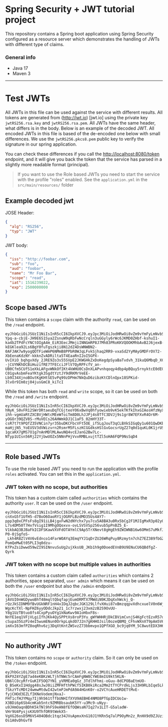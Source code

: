 # Spring Security + JWT tutorial project
This repository contains a Spring boot application using Spring Security configured as a resource server which 
demonstrates the handling of JWTs with different type of claims.

### General info

- Java 17
- Maven 3

---

# Test JWTs
All JWTs in this file can be used against the service with different results. All tokens are generated from 
(http://jwt.io) [jwt.io] using the private key `jwtRS256.rsa.key` and `jwtRS256.rsa.pem`. All JWTs have the same 
header, what differs is in the body. Below is an example of the decoded JWT. All encoded JWTs in this file is based of 
the de-encoded one below with small differences. We use the `jwtRS256.pkcs8.pem` public key to verify the signature in
our spring application.

You can check these differences if you call the [http://localhost:8080/token](http://localhost:8080/token) endpoint,
and it will give you back the token that the service has parsed in a slightly more readable format (principal).

> If you want to use the Role based JWTs you need to start the service with the profile "roles" enabled. See the
> `application.yml` in the `src/main/resources/` folder

## Example decoded jwt

JOSE Header:
```json
{
  "alg": "RS256",
  "typ": "JWT"
}
```
JWT body:
```json
{
  "iss": "http://foobar.com",
  "sub": "foo",
  "aud": "foobar",
  "name": "Mr Foo Bar",
  "scope": "read",
  "iat": 1516239022,
  "exp": 2500000000
}
```

## Scope based JWTs
This token contains a `scope` claim with the authority `read`, can be used on the `/read` endpoint.
```
eyJhbGciOiJSUzI1NiIsInR5cCI6IkpXVCJ9.eyJpc3MiOiJodHRwOi8vZm9vYmFyLmNvbSIsInN1YiI6ImZvbyIsImF1ZCI6ImZvb2JhciIsIm5hbWUiOiJNciBGb28gQmFyIiwic2NvcGUiOiJyZWFkIiwiaWF0IjoxNTE2MjM5MDIyLCJleHAiOjI1MDAwMDAwMDB9.Oz2NDpN5-Ypq-a-cbjE-JH9E6S1Sya2ZsnuW9qRbFwNcCrqln3uGGyly6rWc6JKMD0ZHbf-kshuI1-ka4b2TPdFcYNCtOIgA4m_EiR3EecJMmjiINNGmRP8J7Mh83PRoKKVQOOKMhbAvB2J6jexB-kEGKlea92Ls6BgY0fuTgszkji8N12dZ4DsWNWBN2-0AFJAK7w9yogQOTFieWmP6NMmB8PPbR0WJqLFvkSjhaq2RR9-vxaSd2YyMAyGMDFrOV72-XbEenaKdzNY-kkknZvADRilta5T4EaaRnI2oI5GPX-UvIXiO_bqhgvXdy_2JRE9Zo3s55SVpE2JKWGHkZxDoKegdpSyaBaTvdvh_31kuQ6MbqD_XCemaUfXRCQlerNqk6OekG_aZWptd--jCUYNKhDCBiHuzifRE7TFECciJFlV7QyRPFcfV_an-UB0Cfm5CUfS1eXkLAFgvWNkOfIKt4kWHU0CsDnXLAPvnhqoqy4dbp4pBQuy5rnyktcE0dEGagwzGxccY1tAbuvvmikQU6axo7oid9Emu7kwll30yhE-C01gvAsbmFeaYKtgk3SgdtYztJY9dRKMrVeEE-Lb9I34XjnoBOutKgKHtSE5vPq99zDPHm7NkQuD6zibzKtCDlnQpx18SPKid-3lvOr9Im0zj04jusGmC8_kiTcI
```

While this token has both `read` and `write` scope, so it can be used on both the `/read` and `/write` endpoint.
```
eyJhbGciOiJSUzI1NiIsInR5cCI6IkpXVCJ9.eyJpc3MiOiJodHRwOi8vZm9vYmFyLmNvbSIsInN1YiI6ImZvbyIsImF1ZCI6ImZvb2JhciIsIm5hbWUiOiJNciBGb28gQmFyIiwic2NvcGUiOiJyZWFkIHdyaXRlIiwiaWF0IjoxNTE2MjM5MDIyLCJleHAiOjI1MDAwMDAwMDB9.QOBDxzjN16cgKBhf7nWk4DRs1vDnajYnVMijlwfJ_b8f7_gRJa5z3N-hNyK_S0vFR12SWrDRtaeuDqTCGjteoYO6xBwVq0hfyowieb9vK5ekTKfkIhxGIAosHfzNyXBguaYLCPo-ihh-vgmUaRtZXCBVjHWtcMEeWfoiTm8D0LhJJPj4s0TfC3DVJj9s1gr8W7EFXvR4Or6M-yOGOr39QZV8S-rMuVECs26AHWmkDJ1C1aF5_02mHY33T-csR7t7t9PQfZ35VNCin7yr35buDKCFbcVFt5OE_if5LqJouT3qCLBXkSIGqQy1u601QwDKbQS9dXfnvAjp7VvHibe9n89QJtJ526OY5EpnaW4QrfXfKFzF1oxfTtCNxn2qbi2bHB2YBT4AUkxVD3B5tjMjhkpwwweETa_VjrQvM7BJlz3VEl1d2V99C50p1s_HfTCxkwLaDK6JFRgaHSpIY63bb41p8_VgQlDO-maHjjN5_YoEUSV3dVWizvrn2RsmrM5FLszKCGGdksHSlGvGocsrUgZ27q0d1quKL0K1jrUSrUFV89QnHkspifqAUJqRjO4UO1qJ-1gcaKX7gMS7O1g7nAnMDlMLAwuNQ4vcEJanG2Bw7Lc-NTyp1UIsn56Rj22YjbwUOZx5NNnPHjVvxRMBLxujtTZl5oHA6FQP9NsSqD4
```

---

## Role based JWTs
To use the role based JWT you need to run the application with the profile `roles` activated. You can set this in
the `application.yml`.

### JWT token with no scope, but authorities
This token has a custom claim called `authorities` which contains the authority `user`. It can be used on the
`/user` endpoint.
```
eyJhbGciOiJSUzI1NiIsInR5cCI6IkpXVCJ9.eyJpc3MiOiJodHRwOi8vZm9vYmFyLmNvbSIsInN1YiI6ImZvbyIsImF1ZCI6ImZvb2JhciIsIm5hbWUiOiJNciBGb28gQmFyIiwiYXV0aG9yaXRpZXMiOiJ1c2VyIiwiaWF0IjoxNTE2MjM5MDIyLCJleHAiOjI1MDAwMDAwMDB9.B_jALTJmN3_dDMvYzoFsvFfgm-cnXxG5f1UfH5-d7BoO6OaoRY1jOGRFLBzdMO35Us4AY7-ppp3q0xCPFsFs8gI91iLB4jgxFwN2dNYchx7yu7cu5A8BA3u0Rx5bCg2F1MJIgMxR3p02yQy3x20F_VR_s5EdBQLvGGxzfxsxjBEmX2c_m-L7s4DM50T7HxfVsig1I9MhgOQoxvx-ovLSVSVSp256vub5pPnBZ5_E-V1kbAQ3BJBaFkICDFSKawVXVFdOTAYmlC9Ap5TrXNevt8gHgEh9ZWIWNB16w6OMmS7uMkfJOb0a-P0-0jSgfoS-_Lkh4R8ZlV4V6vEdnco14FarWOAYq3EmqYYJ1qDrZU26WRqPuy8Rzmytn7chZ7EZ389fbGZBIVknv2QSBXHSItyujZfw90FXY9gfyg464T8MZc57NkqdQycdh2nJHBlSdNoDz5MTzUkV0oBPeMAlKD07HvzmFafEW8h4uo7nmNH3EkvHIHZZACl0VNhAS9olv4bAsSpIClx9p65UVbKnyqfdOOLNbgjT0Q9ELLNqD29vxrebUSAmfd3ecSSMUdnn2clFlXPisRA13-PomQeMwEt05PLI3q0dzu-KfPxZsiDwwd59wZI9SINnvuSuUg2ujXksUB_JKb1h9g0DoedEVnB9U9ENuCU6QBdfgZ-Qyrk
```

### JWT token with no scope but multiple values in authorities
This token contains a custom claim called `authorities` which contains 2 authorities, space separated, `user admin`
which means it can be used on both the `/user` endpoint but also the `/admin` endpoint.
```
eyJhbGciOiJSUzI1NiIsInR5cCI6IkpXVCJ9.eyJpc3MiOiJodHRwOi8vZm9vYmFyLmNvbSIsInN1YiI6ImZvbyIsImF1ZCI6ImZvb2JhciIsIm5hbWUiOiJNciBGb28gQmFyIiwiYXV0aG9yaXRpZXMiOiJ1c2VyIGFkbWluIiwiaWF0IjoxNTE2MjM5MDIyLCJleHAiOjI1MDAwMDAwMDB9.QgefB__AkWGuMFnvbLZJitjNGnY43vi7matAR3HEZcWU3ENLzj6P2FQcxsYQ_s6CCSZLgE_nBiAD3xbeSDYOqzPoLtHvOORsXSEjUCP8EcmBs62-jAVUI0nWGDywoBhT48mqltQbqfapjEumORMTX7MWdiN9KJDqXxhWckj_Q-rQzJkSIDNM9fBvUGkNRF1nH4xIDqJ2qbcJGK129LlfvXHui87xBmzqqpvXdhcxuelV0n6WjZO1GowKRFlod3FF5RwRY3sggO00BCCOi9nrzDqBgP-WgcKcTXl-NpFHZ6yyODdcJkp21_1c7rzwxj23xm2zB2S9OvUU-Y8g1UzTBtuo8fs4CxpPyuOYg1kNaKwv9A1oHbxF8s-NnYE1eq1VFjVLgiIfhJKk4QySPPtXs8roP3Yu_gWYWHHRjDkCBVimCvnjS4KgFctEzxR57d7uBwyONz4Yq7vp_8CkPYWeP-cSupa35GzPz4eI5wumENun0OrkpLqkdO7J2n7gKHHOJsil0ozeQBMQ_CFhvWXnXT9pAm5V6Jp0gH4d6SJwV0iyYWkUoylbeXHM-imXvI63mfPZ8oqRhv6zj3DqXtKntZWSvzZ73bbmvpo1QPfXGO_bc9jq0YM_5C8wutEDX3H6pJBREKwGTBk9Wujzs8jxsuNzwSPagLRXCl3McvH7Mo4
```

---

## No authority JWT
This token contains no `scope` or `authority` claim. So it can only be used on the `/token` endpoint.
```
eyJhbGciOiJSUzI1NiIsInR5cCI6IkpXVCJ9.eyJpc3MiOiJodHRwOi8vZm9vYmFyLmNvbSIsInN1YiI6ImZvbyIsImF1ZCI6ImZvb2JhciIsIm5hbWUiOiJNciBGb28gQmFyIiwiaWF0IjoxNTE2MjM5MDIyLCJleHAiOjI1MDAwMDAwMDB9.Wajf18Oq4OtJ8q4ynfZJ3IrZt91cRk53Z7RM3o7P0RIoa3NXOil7Hrc648pEf1L8GJKaugx2jJRDqGG6FaQnhJ8ycT3FDP9C2kahTg1qWbW5TINrK-8kPXZ4YZgE7ad4eKBKzWLTjhTNWc5rCAmFgNW8CYWE8mIG9kt5KLN-UB6lC0cyRfrGuKIF5OQ7YN1_yVRMEa0gGz_3TdlhFhmi-oGuu-8dCPOBaEtmUO-Q_BSeKxI1Hdgg48sJwJ0iiZMFHfthPWcf5IKB0kiRca2Mm2tTYCPrdkLjs33H9RLbIqe5LkBudCu7TEki1pXhbyg-7SkzYTcMDt24wmwMtdwI42wtmPJmPdA9A4HGnK0r-o2VCYcAueHRDETtMvE-fyjCHOd3EZLfIKNeVodemjNxaJ-FHf1cfHJYMqy7Ij9h561tffbUNHIfXYU9AEBHE4NMO8PTGpIDCUo1w-X3BDi6p6Sb4cmKab5ntc9ZMRBbsaubK5YY-u3Mc9-uNyy-u9JHmOaqnBDhK5kTNl9hFS9eAN8fEfOQWsaN7Iq27x1LIT-G5aladW-VHr9U4PysjsKXU9ThfOR9tWekX5-VgXG26osD5M6VS404OBdc1tqz34JVuApmxXnG10J1YKRn5q7alP9OyMn2z_RnHX9d9ZJUzihME8qFFS-Os1A0vDhGvf8
```
